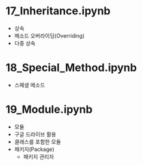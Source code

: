 # 17_Inheritance.ipynb
- 상속
- 메소드 오버라이딩(Overriding)
- 다중 상속

# 18_Special_Method.ipynb
- 스페셜 메소드

# 19_Module.ipynb
- 모듈
- 구글 드라이브 활용
- 클래스를 포함한 모듈
- 패키지(Package)
    - 패키지 관리자